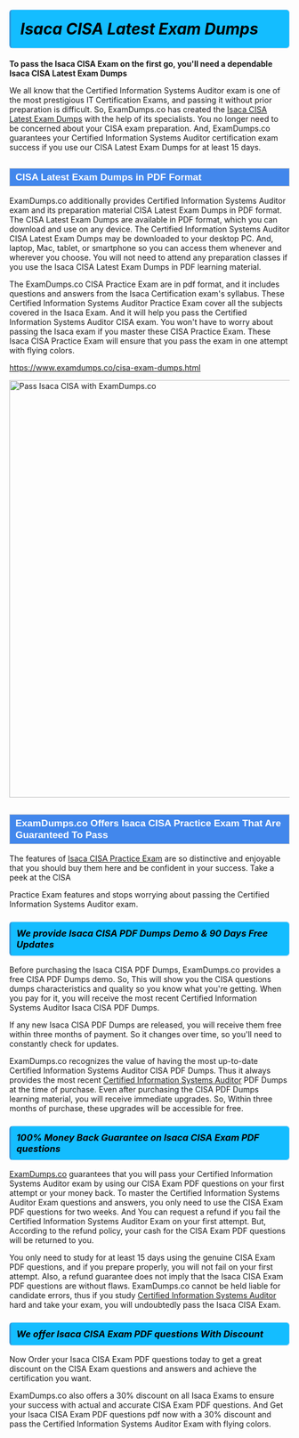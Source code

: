 <h1>                <strong><span style="display: block; color: #000000; background: #14BDFF; border: 0.5px solid #AED6F1; border-left: 3px solid #3498DB; padding: .6em; border-radius: 6px;">                     <em>Isaca CISA <span class="exam_variation">Latest Exam Dumps</span> </em>                </span></strong>            </h1>                        <p><strong>To pass the Isaca CISA Exam on the first go, you'll need a dependable Isaca CISA <span class="exam_variation">Latest Exam Dumps</span></strong></p>                        <p>We all know that the Certified Information Systems Auditor exam is one of the most prestigious IT Certification Exams,             and passing it without prior preparation is difficult. So, ExamDumps.co has created the <a href="https://www.examdumps.co/cisa-exam-dumps.html">Isaca CISA <span class="exam_variation">Latest Exam Dumps</span></a> with the help of its specialists.             You no longer need to be concerned about your CISA exam preparation. And, ExamDumps.co guarantees your Certified Information Systems Auditor certification             exam success if you use our CISA <span class="exam_variation">Latest Exam Dumps</span> for at least 15 days.</p>                        <h2 style="background: #4287ec; border: 1px solid #cccccc; padding: 5px 10px;">                <span style="color: #ffffff;">                    <span style="font-size: 11pt;">                        <span style="line-height: normal;">                            <span style="font-family: Calibri,sans-serif;">                                <strong>                                    <span style="font-size: 13.0pt;">CISA <span class="exam_variation">Latest Exam Dumps</span> in PDF Format</span>                                </strong>                            </span>                        </span>                    </span>                </span>            </h2>                        <p>ExamDumps.co additionally provides Certified Information Systems Auditor exam and its preparation material CISA <span class="exam_variation">Latest Exam Dumps</span> in PDF format.             The CISA <span class="exam_variation">Latest Exam Dumps</span> are available in PDF format, which you can download and use on any device. The Certified Information Systems Auditor CISA <span class="exam_variation">Latest Exam Dumps</span> may be downloaded             to your desktop PC. And, laptop, Mac, tablet, or smartphone so you can access them whenever and wherever you choose. You will not need to attend any preparation classes if you use             the Isaca CISA <span class="exam_variation">Latest Exam Dumps</span> in PDF learning material. </p>                        <p>The ExamDumps.co CISA <span class="exam_variation2">Practice Exam</span> are in pdf format, and  it includes questions and answers from the Isaca Certification exam's syllabus. These             Certified Information Systems Auditor <span class="exam_variation2">Practice Exam</span> cover all the subjects covered in the Isaca Exam. And it will help you pass the             Certified Information Systems Auditor CISA exam. You won't have to worry about passing the Isaca exam if you master these CISA <span class="exam_variation2">Practice Exam</span>.             These Isaca CISA <span class="exam_variation2">Practice Exam</span> will ensure that you pass the exam in one attempt with flying colors.</p>                        <p><a href="https://www.examdumps.co/cisa-exam-dumps.html">https://www.examdumps.co/cisa-exam-dumps.html</a></p>                        <p><a href="https://www.examdumps.co/"><img src="https://www.examdumps.co//images/banners/big-sale-20-percent-discount-offer-examdumps.jpg" class="postImage" alt="Pass Isaca CISA with ExamDumps.co" width="750"></a></p>                            <h2 style="background: #4287ec; border: 1px solid #cccccc; padding: 5px 10px;">                <span style="color: #ffffff;">                    <span style="font-size: 11pt;">                        <span style="line-height: normal;">                            <span style="font-family: Calibri,sans-serif;">                                <strong>                                    <span style="font-size: 13.0pt;">ExamDumps.co Offers Isaca CISA <span class="exam_variation2">Practice Exam</span> That Are Guaranteed To Pass</span>                                </strong>                            </span>                        </span>                    </span>                </span>            </h2>                        <p>The features of <a href="https://www.examdumps.co/isaca-exam-dumps.html">Isaca CISA <span class="exam_variation2">Practice Exam</span></a> are so distinctive and enjoyable that you should buy them here and be confident in your success. Take a peek at the CISA</p>            <p> <span class="exam_variation2">Practice Exam</span> features and stops worrying about passing the Certified Information Systems Auditor exam.</p>                        <h3>                <strong>                    <span style="display: block; color: #000000; background: #14BDFF; border: 0.5px solid #AED6F1; border-left: 3px solid #3498DB; padding: .6em; border-radius: 6px;">                        <em>We provide Isaca CISA <span class="exam_variation3">PDF Dumps</span> Demo &amp; 90 Days Free Updates</em>                    </span>                </strong>            </h3>                        <p>Before purchasing the Isaca CISA <span class="exam_variation3">PDF Dumps</span>, ExamDumps.co provides a free CISA <span class="exam_variation3">PDF Dumps</span> demo. So, This will show you the CISA questions dumps             characteristics and quality so you know what you're getting. When you pay for it, you will receive the most recent             Certified Information Systems Auditor Isaca CISA <span class="exam_variation3">PDF Dumps</span>.</p>                        <p>If any new Isaca CISA <span class="exam_variation3">PDF Dumps</span> are released, you will receive them free within three months of payment.             So it changes over time, so you'll need to constantly check for updates.</p>                        <p>ExamDumps.co recognizes the value of having the most up-to-date Certified Information Systems Auditor CISA <span class="exam_variation3">PDF Dumps</span>. Thus it always provides the most recent             <a href="https://www.examdumps.co/cisa-certification-exam-dumps.html">Certified Information Systems Auditor</a> <span class="exam_variation3">PDF Dumps</span> at the time of purchase. Even after purchasing the CISA <span class="exam_variation3">PDF Dumps</span> learning material, you will receive immediate upgrades.             So, Within three months of purchase, these upgrades will be accessible for free.</p>                        <h3>                <strong>                    <span style="display: block; color: #000000; background: #14BDFF; border: 0.5px solid #AED6F1; border-left: 3px solid #3498DB; padding: .6em; border-radius: 6px;">                        <em>100% Money Back Guarantee on Isaca CISA <span class="exam_variation4">Exam PDF questions</span></em>                    </span>                </strong>            </h3>                        <p><a href="https://www.examdumps.co/">ExamDumps.co</a> guarantees that you will pass your Certified Information Systems Auditor exam by using our CISA <span class="exam_variation4">Exam PDF questions</span> on your first attempt or your money back.             To master the Certified Information Systems Auditor Exam questions and answers, you only need to use the CISA <span class="exam_variation4">Exam PDF questions</span> for             two weeks. And You can request a refund if you fail the Certified Information Systems Auditor Exam on your first attempt. But, According to the refund policy, your cash             for the CISA <span class="exam_variation4">Exam PDF questions</span> will be returned to you.</p>                        <p>You only need to study for at least 15 days using the genuine CISA <span class="exam_variation4">Exam PDF questions</span>, and if you prepare properly, you will not fail on your first attempt.             Also, a refund guarantee does not imply that the Isaca CISA <span class="exam_variation4">Exam PDF questions</span> are without flaws. ExamDumps.co cannot be held liable for candidate errors,             thus if you study <a href="https://www.examdumps.co/cisa-exam-dumps.html">Certified Information Systems Auditor</a> hard and take your exam, you will undoubtedly pass the Isaca CISA Exam. </p>                        <h3>                <strong>                    <span style="display: block; color: #000000; background: #14BDFF; border: 0.5px solid #AED6F1; border-left: 3px solid #3498DB; padding: .6em; border-radius: 6px;">                        <em>We offer Isaca CISA <span class="exam_variation4">Exam PDF questions</span> With Discount</em>                    </span>                </strong>            </h3>                        <p>Now Order your Isaca CISA <span class="exam_variation4">Exam PDF questions</span> today to get a great discount on the CISA Exam questions and answers and achieve the certification you want.</p>                        <p>ExamDumps.co also offers a 30% discount on all Isaca Exams to ensure your success with actual and accurate CISA <span class="exam_variation4">Exam PDF questions</span>. And Get your Isaca CISA <span class="exam_variation4">Exam PDF questions</span>             pdf now with a 30% discount and pass the Certified Information Systems Auditor Exam with flying colors.</p>                    
